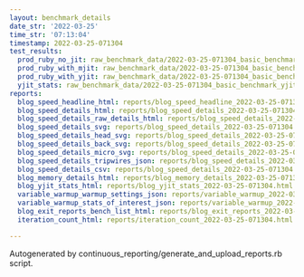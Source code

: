 ```yaml
---
layout: benchmark_details
date_str: '2022-03-25'
time_str: '07:13:04'
timestamp: 2022-03-25-071304
test_results:
  prod_ruby_no_jit: raw_benchmark_data/2022-03-25-071304_basic_benchmark_prod_ruby_no_jit.json
  prod_ruby_with_mjit: raw_benchmark_data/2022-03-25-071304_basic_benchmark_prod_ruby_with_mjit.json
  prod_ruby_with_yjit: raw_benchmark_data/2022-03-25-071304_basic_benchmark_prod_ruby_with_yjit.json
  yjit_stats: raw_benchmark_data/2022-03-25-071304_basic_benchmark_yjit_stats.json
reports:
  blog_speed_headline_html: reports/blog_speed_headline_2022-03-25-071304.html
  blog_speed_details_html: reports/blog_speed_details_2022-03-25-071304.html
  blog_speed_details_raw_details_html: reports/blog_speed_details_2022-03-25-071304.raw_details.html
  blog_speed_details_svg: reports/blog_speed_details_2022-03-25-071304.svg
  blog_speed_details_head_svg: reports/blog_speed_details_2022-03-25-071304.head.svg
  blog_speed_details_back_svg: reports/blog_speed_details_2022-03-25-071304.back.svg
  blog_speed_details_micro_svg: reports/blog_speed_details_2022-03-25-071304.micro.svg
  blog_speed_details_tripwires_json: reports/blog_speed_details_2022-03-25-071304.tripwires.json
  blog_speed_details_csv: reports/blog_speed_details_2022-03-25-071304.csv
  blog_memory_details_html: reports/blog_memory_details_2022-03-25-071304.html
  blog_yjit_stats_html: reports/blog_yjit_stats_2022-03-25-071304.html
  variable_warmup_warmup_settings_json: reports/variable_warmup_2022-03-25-071304.warmup_settings.json
  variable_warmup_stats_of_interest_json: reports/variable_warmup_2022-03-25-071304.stats_of_interest.json
  blog_exit_reports_bench_list_html: reports/blog_exit_reports_2022-03-25-071304.bench_list.html
  iteration_count_html: reports/iteration_count_2022-03-25-071304.html

---
```

Autogenerated by continuous_reporting/generate_and_upload_reports.rb script.
